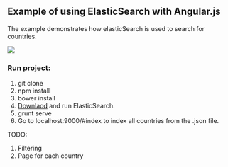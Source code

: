 ## Example of using ElasticSearch with Angular.js

The example demonstrates how elasticSearch is used to search for countries.

![](https://dl.dropboxusercontent.com/u/209679/Screenshot%202014-04-22%2014.29.41.png)

### Run project:

1. git clone
2. npm install
3. bower install
2. [Downlaod](http://www.elasticsearch.org/overview/elkdownloads/) and run ElasticSearch. 
3. grunt serve
4. Go to localhost:9000/#index to index all countries from the .json file.

TODO:
1. Filtering
2. Page for each country
